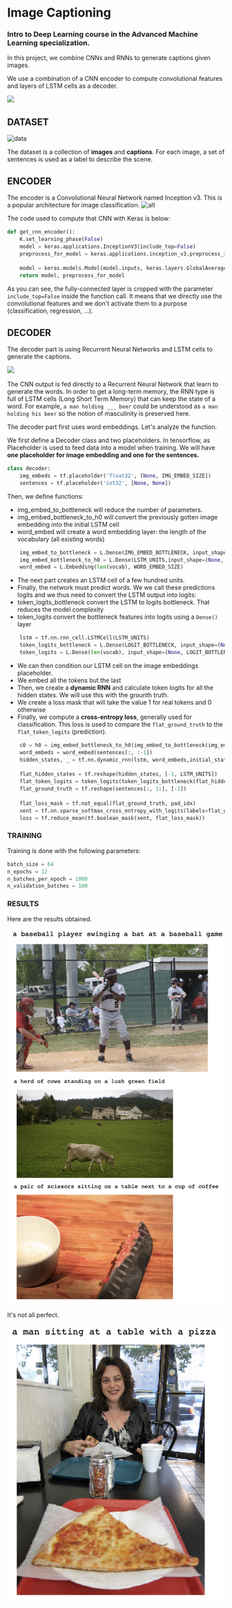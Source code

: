 # Image Captioning 

### Intro to Deep Learning course in the Advanced Machine Learning specialization.

In this project, we combine CNNs and RNNs to generate captions given images.

We use a combination of a CNN encoder to compute convolutional features and layers of LSTM cells as a decoder.

![](https://camo.githubusercontent.com/9a6daff6d4cf95592fc3d1871670d32a87b1bb9f/68747470733a2f2f6769746875622e636f6d2f6873652d616d6c2f696e74726f2d746f2d646c2f626c6f622f6d61737465722f7765656b362f696d616765732f656e636f6465725f6465636f6465722e706e673f7261773d31)


## DATASET
![data](https://miro.medium.com/max/1068/1*u5lzqQYD4LHrBTywNOkJng.png)

The dataset is a collection of **images** and **captions**.
For each image, a set of sentences is used as a label to describe the scene.

## ENCODER
The encoder is a Convolutional Neural Network named Inception v3.
This is a popular architecture for image classification.
![alt](https://camo.githubusercontent.com/07c3ce81fec6ae627177a56ad65d23297f58cdf7/68747470733a2f2f6769746875622e636f6d2f6873652d616d6c2f696e74726f2d746f2d646c2f626c6f622f6d61737465722f7765656b362f696d616765732f696e63657074696f6e76332e706e673f7261773d31)

The code used to compute that CNN with Keras is below:
```python
def get_cnn_encoder():
    K.set_learning_phase(False)
    model = keras.applications.InceptionV3(include_top=False)
    preprocess_for_model = keras.applications.inception_v3.preprocess_input

    model = keras.models.Model(model.inputs, keras.layers.GlobalAveragePooling2D()(model.output))
    return model, preprocess_for_model
```

As you can see, the fully-connected layer is cropped with the parameter `include_top=False` inside the function call.
It means that we directly use the convolutional features and we don't activate them to a purpose (classification, regression, ...).

## DECODER
The decoder part is using Recurrent Neural Networks and LSTM cells to generate the captions.

![](https://miro.medium.com/max/4744/1*ERwScS7k6IH3hZIJmGdHDg.png)

The CNN output is fed directly to a Recurrent Neural Network that learn to generate the words.
In order to get a long-term memory, the RNN type is full of LSTM cells (Long Short Term Memory) that can keep the state of a word. For example, ` a man holding ___ beer ` could be understood as ` a man holding his beer ` so the notion of masculinity is preserved here.

The decoder part first uses word embeddings.
Let's analyze the function.

We first define a Decoder class and two placeholders.
In tensorflow, as Placeholder is used to feed data into a model when training.
We will have **one placeholder for image embedding and one for the sentences.**
```python
class decoder:
    img_embeds = tf.placeholder('float32', [None, IMG_EMBED_SIZE])
    sentences = tf.placeholder('int32', [None, None])
```
Then, we define functions: 
* img_embed_to_bottleneck will reduce the number of parameters.
* img_embed_bottleneck_to_h0 will convert the previously gotten image embedding into the initial LSTM cell
* word_embed will create a word embedding layer: the length of the vocabulary (all existing words)

```python
    img_embed_to_bottleneck = L.Dense(IMG_EMBED_BOTTLENECK, input_shape=(None, IMG_EMBED_SIZE), activation='elu')
    img_embed_bottleneck_to_h0 = L.Dense(LSTM_UNITS,input_shape=(None, IMG_EMBED_BOTTLENECK),activation='elu')
    word_embed = L.Embedding(len(vocab), WORD_EMBED_SIZE)
```

* The next part creates an LSTM cell of a few hundred units.
* Finally, the network must predict words. We we call these predictions logits and we thus need to convert the LSTM output into logits:
* token_logits_bottleneck convert the LSTM to logits bottleneck. That reduces the model complexity
* token_logits convert the bottleneck features into logits using a `Dense()` layer

```python
    lstm = tf.nn.rnn_cell.LSTMCell(LSTM_UNITS)
    token_logits_bottleneck = L.Dense(LOGIT_BOTTLENECK, input_shape=(None, LSTM_UNITS), activation="elu")
    token_logits = L.Dense(len(vocab), input_shape=(None, LOGIT_BOTTLENECK))
```
* We can then condition our LSTM cell on the image embeddings placeholder.
* We embed all the tokens but the last
* Then, we create a **dynamic RNN** and calculate token logits for all the hidden states. We will use this with the grounth truth.
* We create a loss mask that will take the value 1 for real tokens and 0 otherwise
* Finally, we compute a **cross-entropy loss**, generally used for classification. This loss is used to compare the `flat_ground_truth` to the `flat_token_logits` (prediction).
```python
    c0 = h0 = img_embed_bottleneck_to_h0(img_embed_to_bottleneck(img_embeds))
    word_embeds = word_embed(sentences[:, :-1])
    hidden_states, _ = tf.nn.dynamic_rnn(lstm, word_embeds,initial_state=tf.nn.rnn_cell.LSTMStateTuple(c0, h0))

    flat_hidden_states = tf.reshape(hidden_states, [-1, LSTM_UNITS])
    flat_token_logits = token_logits(token_logits_bottleneck(flat_hidden_states))
    flat_ground_truth = tf.reshape(sentences[:, 1:], [-1])

    flat_loss_mask = tf.not_equal(flat_ground_truth, pad_idx)
    xent = tf.nn.sparse_softmax_cross_entropy_with_logits(labels=flat_ground_truth, logits=flat_token_logits)
    loss = tf.reduce_mean(tf.boolean_mask(xent, flat_loss_mask))
```

### TRAINING
Training is done with the following parameters:
```python
batch_size = 64
n_epochs = 12
n_batches_per_epoch = 1000
n_validation_batches = 100
```

### RESULTS
Here are the results obtained.

![](output/2.png)
![](output/3.png)

It's not all perfect.


![](output/1.png)
